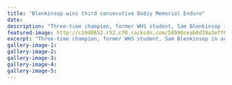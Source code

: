 ```yaml
---
title: "Blenkinsop wins third consecutive Dodzy Memorial Enduro"
date: 
description: "Three-time champion, former WHS student, Sam Blenkinsop in action during the Dodzy Memorial Enduro mountainbike race held at the Wairoa Gorge..."
featured-image: http://c1940652.r52.cf0.rackcdn.com/58990ceab8d39a3eff002761/Sam-Blenkinsop-ex-3-time-champ-Feb-2017.jpg
excerpt: "Three-time champion, former WHS student, Sam Blenkinsop in action during the Dodzy Memorial Enduro mountainbike race held at the Wairoa Gorge."
gallery-image-1: 
gallery-image-2: 
gallery-image-3: 
gallery-image-4: 
gallery-image-5: 
---
```

